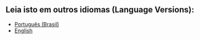 ## Leia isto em outros idiomas (Language Versions):

- [Português (Brasil)](README-pt.md)
- [English](README-en.md)
